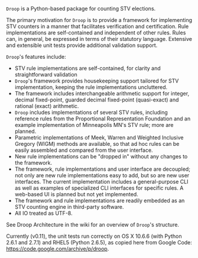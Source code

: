 `Droop` is a Python-based package for counting STV elections.

The primary motivation for `Droop` is to provide a framework for implementing STV counters in a manner that facilitates verification and certification. Rule implementations are self-contained and independent of other rules. Rules can, in general, be expressed in terms of their statutory language. Extensive and extensible unit tests provide additional validation support.

`Droop`'s features include:

* STV rule implementations are self-contained, for clarity and straightforward validation
* `Droop`'s framework provides housekeeping support tailored for STV implementation, keeping the rule implementations uncluttered.
* The framework includes interchangeable arithmetic support for integer, decimal fixed-point, guarded decimal fixed-point (quasi-exact) and rational (exact) arithmetic.
* `Droop` includes implementations of several STV rules, including reference rules from the Proportional Representation Foundation and an example implementation of Minneapolis MN's STV rule; more are planned.
* Parametric implementations of Meek, Warren and Weighted Inclusive Gregory (WIGM) methods are available, so that ad hoc rules can be easily assembled and compared from the user interface.
* New rule implementations can be "dropped in" without any changes to the framework.
* The framework, rule implementations and user interface are decoupled; not only are new rule implementations easy to add, but so are new user interfaces. The current implementation includes a general-purpose CLI as well as examples of specialized CLI interfaces for specific rules. A web-based UI is planned but not yet implemented.
* The framework and rule implementations are readily embedded as an STV counting engine in third-party software.
* All IO treated as UTF-8.

See Droop Architecture in the wiki for an overview of `Droop`'s structure.

Currently (v0.11), the unit tests run correctly on OS X 10.6.6 (with Python 2.6.1 and 2.7.1) and RHEL5 (Python 2.6.5), as copied here from Google Code: <https://code.google.com/archive/p/droop>.
